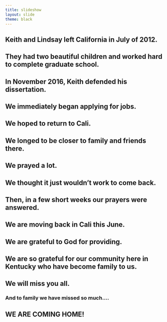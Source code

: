 ```yaml
---
title: slideshow
layout: slide
theme: black
---
```



<section data-markdown>

# Keith and Lindsay left California in July of 2012.


</section><section data-markdown>

## They had two beautiful children and worked hard to complete graduate school. 


</section><section data-markdown>


## In November 2016, Keith defended his dissertation.


</section><section data-markdown>

## We immediately began applying for jobs.



</section><section data-markdown>


## We hoped to return to Cali.



</section><section data-markdown>

## We longed to be closer to family and friends there.



</section><section data-markdown>




# We prayed a lot.



</section><section data-markdown>




# We thought it just wouldn’t work to come back.



</section><section data-markdown>




# Then, in a few short weeks our prayers were answered.


</section><section data-markdown>




# We are moving back in Cali this June.


</section><section data-markdown>

# We are grateful to God for providing.


</section><section data-markdown>

# We are so grateful for our community here in Kentucky who have become family to us.

## We will miss you all.


</section><section data-markdown>


### And to family we have missed so much….

# WE ARE COMING HOME!

</section><section data-markdown>